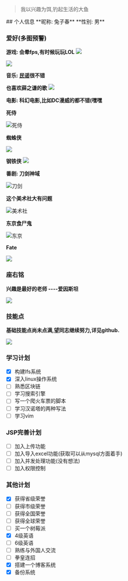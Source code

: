 <blockquote class="blockquote-center">我以兴趣为饵,钓起生活的大鱼</blockquote>
## 个人信息
**昵称: 兔子春**
**性别: 男**

### 爱好(多图预警)

**游戏: 会晕fps,有时候玩玩LOL**
![](https://timgsa.baidu.com/timg?image&quality=80&size=b9999_10000&sec=1534087244339&di=fd4a6b569e47f19de498eb01fb870cde&imgtype=0&src=http%3A%2F%2Fpic.3h3.com%2Fup%2F2016-11%2F20161125163041219310.jpg)

![](https://ss3.bdstatic.com/70cFv8Sh_Q1YnxGkpoWK1HF6hhy/it/u=764194420,3445015361&fm=27&gp=0.jpg)

**音乐: [民谣](https://music.163.com/#/playlist?id=498708023)很不错**

**也喜欢薛之谦的歌**
![](https://timgsa.baidu.com/timg?image&quality=80&size=b9999_10000&sec=1534087383030&di=448745ae83e147c6752767c9fc4923ef&imgtype=0&src=http%3A%2F%2Fattach.jiankang.com%2Fuploadfile%2Fapp05%2Fimage%2F20171012%2F20171012061932742.jpg)

**电影: 科幻电影,比如DC漫威的都不错(嘿嘿**

**死侍**

![死侍](https://timgsa.baidu.com/timg?image&quality=80&size=b9999_10000&sec=1534087164744&di=01e94a3d7587882a0d903f74c5974a6e&imgtype=0&src=http%3A%2F%2Fcnews.chinadaily.com.cn%2Fimg%2Fattachement%2Fjpg%2Fsite1%2F20161202%2Fd8cb8a14fbeb19ab686b1a.jpg)

**蜘蛛侠**

![](https://timgsa.baidu.com/timg?image&quality=80&size=b9999_10000&sec=1534085837940&di=3b624ad9bfd1351e485bdb014eeac78c&imgtype=0&src=http%3A%2F%2Fup.enterdesk.com%2Fedpic_source%2F78%2F48%2Fe0%2F7848e028e3f70420961bc56d34ad7180.jpg)

**钢铁侠**
![](https://timgsa.baidu.com/timg?image&quality=80&size=b9999_10000&sec=1534085902116&di=61be23216644ec7e5564169dc74ee2b7&imgtype=jpg&src=http%3A%2F%2Fimg2.imgtn.bdimg.com%2Fit%2Fu%3D4096820407%2C714529625%26fm%3D214%26gp%3D0.jpg)

**番剧: 刀剑神域**

![刀剑](https://timgsa.baidu.com/timg?image&quality=80&size=b9999_10000&sec=1534086954658&di=3c269bd329b70c59cc91116b6d9b8f00&imgtype=0&src=http%3A%2F%2Fd.hiphotos.baidu.com%2Fzhidao%2Fpic%2Fitem%2Fbf096b63f6246b60ffb7d3dfeaf81a4c500fa2e4.jpg)

**这个美术社大有问题**

![美术社](https://timgsa.baidu.com/timg?image&quality=80&size=b9999_10000&sec=1534087032894&di=274de62e76fe8da0e38e9d65f34d99cf&imgtype=0&src=http%3A%2F%2Fi1.hdslb.com%2Fbfs%2Farchive%2F3c206875412789aadfc4565477949c54dca81a37.jpg)

**东京食尸鬼**

![东京](https://timgsa.baidu.com/timg?image&quality=80&size=b9999_10000&sec=1534087086748&di=5294fdbe94893439a4a397bd53f2e39d&imgtype=0&src=http%3A%2F%2Fimg.mp.itc.cn%2Fupload%2F20170330%2F307ebd3a4c53461d989c6f063a7f52c5_th.jpeg)

**Fate**

![](https://timgsa.baidu.com/timg?image&quality=80&size=b9999_10000&sec=1531224354313&di=4a0fe36bd5a929890f6c7bc7adb92117&imgtype=jpg&src=http%3A%2F%2Fimg1.imgtn.bdimg.com%2Fit%2Fu%3D739674266%2C3754250653%26fm%3D214%26gp%3D0.jpg)

### 座右铭
**兴趣是最好的老师  ----爱因斯坦**

![](https://timgsa.baidu.com/timg?image&quality=80&size=b9999_10000&sec=1531224521956&di=fb0c6eb38b1fff29ba51dd5e2677f341&imgtype=0&src=http%3A%2F%2Fwww.xz7.com%2Fup%2F2017-9%2F15066494383398008.jpg)
### 技能点

**基础技能点尚未点满,望同志继续努力,详见github.**

![](https://ss1.bdstatic.com/70cFuXSh_Q1YnxGkpoWK1HF6hhy/it/u=3054556271,1849999498&fm=27&gp=0.jpg)

### 学习计划
- [x] 构建lfs系统
- [x] 深入linux操作系统
- [ ] 熟悉区块链
- [ ] 学习搜索引擎
- [ ] 写一个爬火车票的脚本
- [ ] 学习汉诺塔的两种写法
- [ ] 学习vim

### JSP完善计划
- [ ] 加入上传功能
- [ ] 加入导入excel功能(获取可以从mysql方面着手)
- [ ] 加入并发处理功能(没有想法)
- [ ] 加入权限控制

### 其他计划
- [x] 获得省级荣誉
- [ ] 获得市级荣誉
- [ ] 获得全国荣誉
- [ ] 获得全球荣誉
- [ ] 买一个树莓派
- [x] 4级英语
- [ ] 6级英语
- [ ] 熟练与外国人交流
- [ ] 拳皇连招
- [x] 搭建一个博客系统
- [x] 备份系统 
